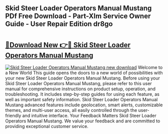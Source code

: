 ## Skid Steer Loader Operators Manual Mustang PDf Free Download - Part-XIm Service Owner Guide - User Repair Edition dr8go

# <h2><a href="http://bc70435.oget.top/?id=Skid+Steer+Loader+Operators+Manual+Mustang">🔗Download New 👉🔴 Skid Steer Loader Operators Manual Mustang</a></h2>

[![Skid Steer Loader Operators Manual Mustang new download](https://i.imgur.com/5g1atiW.png)](http://bc70435.oget.top/?id=Skid+Steer+Loader+Operators+Manual+Mustang)
Welcome to a New World This guide opens the doors to a new world of possibilities with your new Skid Steer Loader Operators Manual Mustang. Before using your Skid Steer Loader Operators Manual Mustang, please refer to this user manual for comprehensive instructions on product setup, operation, and troubleshooting. It includes step-by-step guides for using each feature, as well as important safety information. Skid Steer Loader Operators Manual Mustang advanced features include geolocation, smart alerts, customizable themes, and multi-user access, all easily controlled through the user-friendly and intuitive interface. Your Feedback Matters Skid Steer Loader Operators Manual Mustang. We value your feedback and are committed to providing exceptional customer service.
